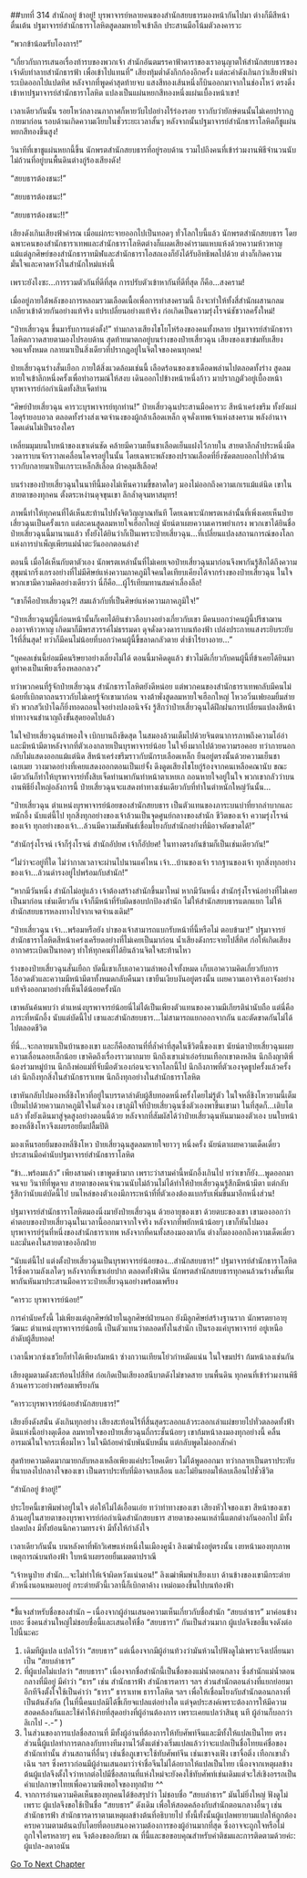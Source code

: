 ##บทที่ 314 สำนักอยู่ ข้าอยู่!
บุรพาจารย์หลายคนของสำนักสยบธารมองหน้ากันไปมา ต่างก็มีสีหน้าตื่นเต้น ปฐมาจารย์สำนักธาราโลหิตสูดลมหายใจเข้าลึก ประสานมือโน้มตัวลงคารวะ

“พวกข้าน้อมรับโองการ!”

“เกี่ยวกับการเสนอเรื่องท้ารบของพวกเจ้า สำนักอันตมรรคาฟ้าดาราของเราอนุญาตให้สำนักสยบธารของเจ้าดับทำลายสำนักธารฟ้า เพื่อเข้าไปแทนที่” เสียงทุ้มต่ำดังกึกก้องอีกครั้ง แต่ละคำดังเกินกว่าเสียงฟ้าผ่า ระเบิดออกไปแปดทิศ หลังจากที่พูดคำสุดท้ายจบ แสงสีทองเส้นหนึ่งก็บินออกมาจากในช่องโหว่ ตรงดิ่งเข้าหาปฐมาจารย์สำนักธาราโลหิต แปลงเป็นแผ่นหยกสีทองหนึ่งแผ่นเบื้องหน้าเขา!

เวลาเดียวกันนั้น รอยโหว่กลางนภากาศก็หายวับไปอย่างไร้ร่องรอย ราวกับว่ายักษ์ตนนั้นไม่เคยปรากฏกายมาก่อน รอบด้านเกิดความเงียบในชั่วระยะเวลาสั้นๆ หลังจากนั้นปฐมาจารย์สำนักธาราโลหิตก็ชูแผ่นหยกสีทองขึ้นสูง!

วินาทีที่เขาชูแผ่นหยกนี้ขึ้น นักพรตสำนักสยบธารที่อยู่รอบด้าน รวมไปถึงคนที่เข้าร่วมงานพิธีจำนวนนับไม่ถ้วนที่อยู่บนพื้นดินต่างกู่ร้องเสียงดัง!

“สยบธารต้องชนะ!”

“สยบธารต้องชนะ!”

“สยบธารต้องชนะ!!”

เสียงดังเกินเสียงฟ้าคำรณ เมื่อแผ่กระจายออกไปเป็นทอดๆ ทั่วโลกใบนี้แล้ว นักพรตสำนักสยบธาร โดยฉพาะคนของสำนักธาราเทพและสำนักธาราโลหิตต่างก็แผดเสียงคำรามแหบแห้งด้วยความห้าวหาญ แม้แต่ลูกศิษย์ของสำนักธาราทมิฬและสำนักธาราโอสถเองก็ยังได้รับอิทธิพลไปด้วย ต่างก็เกิดความมั่นใจและคาดหวังในสำนักใหม่แห่งนี้

เพราะยังไงซะ...การรวมตัวกันที่ดีที่สุด การปรับตัวเข้าหากันที่ดีที่สุด ก็คือ...สงคราม!

เมื่ออยู่ภายใต้พลังของการหลอมรวมเลือดเนื้อเพื่อการทำสงครามนี้ ถึงจะทำให้ทั้งสี่สำนักผสานกลมเกลียวเข้าด้วยกันอย่างแท้จริง แปรเปลี่ยนอย่างแท้จริง ก่อเกิดเป็นความรุ่งโรจน์ชัชวาลครั้งใหม่!

“ป๋ายเสี่ยวฉุน ขึ้นมารับการแต่งตั้ง!” ท่ามกลางเสียงไชโยโห่ร้องของคนทั้งหลาย ปฐมาจารย์สำนักธาราโลหิตกวาดสายตามองไปรอบด้าน สุดท้ายมาตกอยู่บนร่างของป๋ายเสี่ยวฉุน เสียงของเขาข่มทับเสียงจอแจทั้งหมด กลายมาเป็นสิ่งเดียวที่ปรากฏอยู่ในจิตใจของคนทุกคน!

ป๋ายเสี่ยวฉุนร่างสั่นเยือก ภายใต้สิ่งแวดล้อมเช่นนี้ เลือดร้อนของเขาเดือดพล่านไปตลอดทั้งร่าง สูดลมหายใจเข้าลึกหนึ่งครั้งเพื่อทำอารมณ์ให้สงบ เดินออกไปข้างหน้าหนึ่งก้าว มาปรากฏตัวอยู่เบื้องหน้าบุรพาจารย์ก่อกำเนิดทั้งสิบเจ็ดท่าน

“ศิษย์ป๋ายเสี่ยวฉุน คารวะบุรพาจารย์ทุกท่าน!” ป๋ายเสี่ยวฉุนประสานมือคารวะ สีหน้าเคร่งขรึม ทั้งยังแผ่ไอดุร้ายอบอวล ตลอดทั้งร่างส่งเจตจำนงของผู้กล้าเลือดเหล็ก ดุจดั่งเทพเจ้าแห่งสงคราม พลังอำนาจโดดเด่นไม่เป็นรองใคร

เหลี่ยมมุมบนใบหน้าของเขาเด่นชัด คล้ายมีความเย็นชาเลือดเย็นแฝงไว้ภายใน สายตาลึกล้ำประหนึ่งมีดวงดาราบนจักรวาลเคลื่อนโคจรอยู่ในนั้น โดยเฉพาะพลังของปราณเลือดที่ยิ่งซัดตลบออกไปทั่วด้าน ราวกับกลายมาเป็นเกราะเหล็กสีเลือด ผ้าคลุมสีเลือด!

บนร่างของป๋ายเสี่ยวฉุนในนาทีนี้มองไม่เห็นความขี้ขลาดใดๆ มองไม่ออกถึงความเกเรแม้แต่นิด เขาในสายตาของทุกคน ตั้งตระหง่านดุจขุนเขา ลึกล้ำดุจมหาสมุทร!

ภาพนี้ทำให้ทุกคนที่ได้เห็นสะท้านไปทั้งจิตวิญญาณทันที โดยเฉพาะนักพรตเหล่านั้นที่เพิ่งเคยเห็นป๋ายเสี่ยวฉุนเป็นครั้งแรก แต่ละคนสูดลมหายใจเฮือกใหญ่ นัยน์ตาเผยความเคารพยำเกรง พวกเขาได้ยินชื่อป๋ายเสี่ยวฉุนนี้มานานแล้ว ทั้งยังได้ยินว่าก็เป็นเพราะป๋ายเสี่ยวฉุน...ที่เปลี่ยนแปลงสถานการณ์ของโลกแห่งการบำเพ็ญเพียรแม่น้ำตะวันออกตอนล่าง!

ตอนนี้ เมื่อได้เห็นกับตาตัวเอง นักพรตเหล่านั้นที่ไม่เคยเจอป๋ายเสี่ยวฉุนมาก่อนจึงพากันรู้สึกได้ถึงความสุขุมน่ากริ่งเกรงอย่างที่ไม่มีศิษย์แห่งความภาคภูมิใจคนใดเทียบเคียงได้จากร่างของป๋ายเสี่ยวฉุน ในใจพวกเขามีความคิดอย่างเดียวว่า นี่ก็คือ...ผู้ไร้เทียมทานสมคำเลื่องลือ!

“เขาก็คือป๋ายเสี่ยวฉุน?! สมแล้วกับที่เป็นศิษย์แห่งความภาคภูมิใจ!”

“ป๋ายเสี่ยวฉุนผู้นี้ก่อนหน้านั้นก็เคยได้ยินข่าวลือบางอย่างเกี่ยวกับเขา มีคนบอกว่าคนผู้นี้ปรีชาฌานองอาจห้าวหาญ เกิดมาก็มีพรสวรรค์ไม่ธรรมดา ดุจดั่งดวงดาราบนท้องฟ้า เปล่งประกายแสงระยิบระยับไร้ที่สิ้นสุด! ทว่าก็มีคนไม่น้อยที่บอกว่าคนผู้นี้ขี้ขลาดกลัวตาย ต่ำช้าไร้ยางอาย...”

“บุคคลเช่นนี้ย่อมมีคนริษยาอย่างเลี่ยงไม่ได้ ตอนนี้มาคิดดูแล้ว ข่าวไม่ดีเกี่ยวกับคนผู้นี้ที่ข้าเคยได้ยินมาดูท่าคงเป็นเพียงเรื่องหลอกลวง”

ทว่าพวกคนที่รู้จักป๋ายเสี่ยวฉุน สำนักธาราโลหิตยังดีหน่อย แต่พวกคนของสำนักธาราเทพกลับมีคนไม่น้อยที่เบิกตาถลนราวกับไม่เคยรู้จักเขามาก่อน จางต้าพั่งสูดลมหายใจเฮือกใหญ่ โหวอวิ๋นเฟยอมยิ้มส่ายหัว พวกสวีเป่าไฉก็ยิ่งทอดถอนใจอย่างปลงอนิจจัง รู้สึกว่าป๋ายเสี่ยวฉุนได้ฝึกฝนการเปลี่ยนแปลงสีหน้าท่าทางจนชำนาญถึงขั้นสุดยอดไปแล้ว

ในใจป๋ายเสี่ยวฉุนลำพองใจ เบิกบานถึงขีดสุด ในสมองล้วนเต็มไปด้วยจินตนาการภาพถึงความโอ่อ่าและมีหน้ามีตาหลังจากที่ตัวเองกลายเป็นบุรพาจารย์น้อย ในใจยิ่งมากไปด้วยความรอคอย ทว่าภายนอกกลับไม่แสดงออกแม้แต่นิด สีหน้าเคร่งขรึมราวกับนักรบเลือดเหล็ก ยืนอยู่ตรงนั้นด้วยความเย็นชาเฉยเมย วางมาดอย่างที่เคยแสดงออกตอนเป็นเย่จั้ง ดึงดูดเสียงไชโยกู่ร้องจากคนเหลือคณานับ ขณะเดียวกันก็ทำให้บุรพาจารย์ทั้งสิบเจ็ดท่านพากันทำหน้าตาเหยเก ถอนหายใจอยู่ในใจ พวกเขากลัวว่าบนงานพิธียิ่งใหญ่อลังการนี้ ป๋ายเสี่ยวฉุนจะแสดงท่าทางเช่นเดียวกับที่ทำในตำหนักใหญ่วันนั้น...

“ป๋ายเสี่ยวฉุน ตำแหน่งบุรพาจารย์น้อยของสำนักสยบธาร เป็นตัวแทนของภาระบนบ่าที่ยากลำบากและหนักอึ้ง นับแต่นี้ไป ทุกสิ่งทุกอย่างของเจ้าล้วนเป็นจุดศูนย์กลางของสำนัก ชีวิตของเจ้า ความรุ่งโรจน์ของเจ้า ทุกอย่างของเจ้า...ล้วนมีความสัมพันธ์เชื่อมโยงกับสำนักอย่างที่มิอาจตัดขาดได้!”

“สำนักรุ่งโรจน์ เจ้าก็รุ่งโรจน์ สำนักอัปยศ เจ้าก็อัปยศ! ในทางตรงกันข้ามก็เป็นเช่นเดียวกัน!”


“ไม่ว่าจะอยู่ที่ใด ไม่ว่ากาลเวลาจะผ่านไปนานแค่ไหน เจ้า...บ้านของเจ้า รากฐานของเจ้า ทุกสิ่งทุกอย่างของเจ้า...ล้วนดำรงอยู่ไปพร้อมกับสำนัก!”

“หากมีวันหนึ่ง สำนักไม่อยู่แล้ว เจ้าต้องสร้างสำนักขึ้นมาใหม่ หากมีวันหนึ่ง สำนักรุ่งโรจน์อย่างที่ไม่เคยเป็นมาก่อน เช่นเดียวกัน เจ้าก็มีหน้าที่รับผิดชอบปกป้องสำนัก ไม่ให้สำนักสยบธารแตกแยก ไม่ให้สำนักสยบธารหลงทางไปจากเจตจำนงเดิม!”

“ป๋ายเสี่ยวฉุน เจ้า...พร้อมหรือยัง บ่าของเจ้าสามารถแบกรับหน้าที่นี้หรือไม่ ตอบข้ามา!” ปฐมาจารย์สำนักธาราโลหิตสีหน้าเคร่งเครียดอย่างที่ไม่เคยเป็นมาก่อน น้ำเสียงดังกระจายไปสี่ทิศ ก่อให้เกิดเสียงอากาศระเบิดเป็นทอดๆ ทำให้ทุกคนที่ได้ยินล้วนจิตใจสะท้านไหว

ร่างของป๋ายเสี่ยวฉุนสั่นเยือก บัดนี้เขาเก็บเอาความลำพองใจทั้งหมด เก็บเอาความคิดเกี่ยวกับการโอ้อวดตัวและความมีหน้ามีตาทั้งหมดกลับคืนมา เขายืนเงียบงันอยู่ตรงนั้น เผยความเอาจริงเอาจังอย่างแท้จริงออกมาอย่างที่เห็นได้น้อยครั้งนัก

เขาพลันค้นพบว่า ตำแหน่งบุรพาจารย์น้อยนี่ไม่ได้เป็นเพียงตัวแทนของความมีเกียรติน่านับถือ แต่นี่คือภาระที่หนักอึ้ง นับแต่บัดนี้ไป เขาและสำนักสยบธาร...ไม่สามารถแยกออกจากกัน และตัดขาดกันไม่ได้ไปตลอดชีวิต

ที่นี่...จะกลายมาเป็นบ้านของเขา และก็คือสถานที่ที่ล้ำค่าที่สุดในชีวิตนี้ของเขา นัยน์ตาป๋ายเสี่ยวฉุนเผยความเลื่อนลอยเล็กน้อย เขาคิดถึงเรื่องราวมากมาย นึกถึงเขาเม่าเอ๋อร์บนเทือกเขาตงหลิน นึกถึงญาติพี่น้องร่วมหมู่บ้าน นึกถึงพ่อแม่ที่จับมือตัวเองก่อนจะจากโลกนี้ไป นึกถึงภาพที่ตัวเองจุดธูปครั้งแล้วครั้งเล่า นึกถึงทุกสิ่งในสำนักธาราเทพ นึกถึงทุกอย่างในสำนักธาราโลหิต

เขาหันกลับไปมองหลี่ชิงโหวที่อยู่ในบรรดาลำดับผู้สืบทอดหนึ่งครั้งโดยไม่รู้ตัว ในใจหลี่ชิงโหวยามนี้เต็มเปี่ยมไปด้วยความภาคภูมิใจในตัวเอง เขาภูมิใจที่ป๋ายเสี่ยวฉุนซึ่งตัวเองพาขึ้นเขามา ในที่สุดก็...เติบโตแล้ว ทั้งยังเดินมาสู่จุดสูงอย่างตอนนี้ด้วย หลังจากที่สัมผัสได้ว่าป๋ายเสี่ยวฉุนหันมามองตัวเอง บนใบหน้าของหลี่ชิงโหวจึงเผยรอยยิ้มปลื้มปิติ

มองเห็นรอยยิ้มของหลี่ชิงโหว ป๋ายเสี่ยวฉุนสูดลมหายใจยาวๆ หนึ่งครั้ง นัยน์ตาเผยความเด็ดเดี่ยว ประสานมือคำนับปฐมาจารย์สำนักธาราโลหิต

“ข้า...พร้อมแล้ว” เพียงสามคำ เขาพูดช้ามาก เพราะว่าสามคำนี้หนักอึ้งเกินไป ทว่าเขาก็ยัง...พูดออกมาจนจบ วินาทีที่พูดจบ สายตาของคนจำนวนนับไม่ถ้วนไม่ได้ทำให้ป๋ายเสี่ยวฉุนรู้สึกมีหน้ามีตา แต่กลับรู้สึกว่านับแต่บัดนี้ไป บนไหล่ของตัวเองมีภาระหน้าที่ที่ตัวเองต้องแบกรับเพิ่มขึ้นมาอีกหนึ่งส่วน!

ปฐมาจารย์สำนักธาราโลหิตมองนิ่งมายังป๋ายเสี่ยวฉุน ด้วยอายุของเขา ด้วยตบะของเขา เขามองออกว่าคำตอบของป๋ายเสี่ยวฉุนในเวลานี้ออกมาจากใจจริง หลังจากที่พยักหน้าน้อยๆ เขาก็หันไปมองบุรพาจารย์รุ่นที่หนึ่งของสำนักธาราเทพ หลังจากที่คนทั้งสองมองตากัน ต่างก็มองออกถึงความเด็ดเดี่ยวและมั่นคงในสายตาของอีกฝ่าย

“นับแต่นี้ไป แต่งตั้งป๋ายเสี่ยวฉุนเป็นบุรพาจารย์น้อยของ...สำนักสยบธาร!” ปฐมาจารย์สำนักธาราโลหิตไร้ซึ่งความลังเลใดๆ หลังจากที่เขาเอ่ยปาก ตลอดทั้งฟ้าดิน นักพรตสำนักสยบธารทุกคนล้วนร่างสั่นเทิ้ม พากันหันมาประสานมือคารวะป๋ายเสี่ยวฉุนอย่างพร้อมเพรียง

“คารวะ บุรพาจารย์น้อย!”

การคำนับครั้งนี้ ไม่เพียงแต่ลูกศิษย์ฝ่ายในลูกศิษย์ฝ่ายนอก ยังมีลูกศิษย์สร้างฐานราก นักพรตยาอายุวัฒนะ ตำแหน่งบุรพาจารย์น้อยนี้ เป็นตัวแทนว่าตลอดทั้งในสำนัก เป็นรองแค่บุรพาจารย์ อยู่เหนือลำดับผู้สืบทอด!

เวลานี้พวกซ่งเชวียก็ทำได้เพียงก้มหน้า ซ่างกวานเทียนโย่วกำหมัดแน่น ในใจขมปร่า ก้มหน้าลงเช่นกัน

เสียงตูมตามดังสะท้อนไปสี่ทิศ ก่อเกิดเป็นเสียงอสนีบาตดังไม่ขาดสาย บนพื้นดิน ทุกคนที่เข้าร่วมงานพิธีล้วนคารวะอย่างพร้อมเพรียงกัน

“คารวะบุรพาจารย์น้อยสำนักสยบธาร!”

เสียงยิ่งดังสนั่น ดังเกินทุกอย่าง เสียงสะท้อนไร้ที่สิ้นสุดระลอกแล้วระลอกเล่าแผ่ขยายไปทั่วตลอดทั้งฟ้าดินแห่งนี้อย่างดุเดือด ลมหายใจของป๋ายเสี่ยวฉุนถี่กระชั้นน้อยๆ เขาก้มหน้าลงมองทุกอย่างนี้ คลื่นอารมณ์ในใจกระเพื่อมไหว ในใจมีถ้อยคำนับพันนับหมื่น แต่กลับพูดไม่ออกสักคำ

สุดท้ายความคิดมากมายกลับหลงเหลือเพียงแค่ประโยคเดียว ไม่ได้พูดออกมา ทว่ากลายเป็นตราประทับที่นาบลงไปกลางใจของเขา เป็นตราประทับที่มิอาจลบเลือน และไม่ยินยอมให้ลบเลือนไปชั่วชีวิต

“สำนักอยู่ ข้าอยู่!”

ประโยคนี้เขาพึมพำอยู่ในใจ ต่อให้ไม่ได้เอื้อนเอ่ย ทว่าท่าทางของเขา เสียงหัวใจของเขา สีหน้าของเขาล้วนอยู่ในสายตาของบุรพาจารย์ก่อกำเนิดสำนักสยบธาร สายตาของคนเหล่านี้แตกต่างกันออกไป มีทั้งปลดปลง มีทั้งย้อนนึกความทรงจำ มีทั้งให้กำลังใจ

เวลาเดียวกันนั้น บนหลังคาที่พักวิเศษแห่งหนึ่งในเมืองคูน้ำ ลิงเฒ่านั่งอยู่ตรงนั้น เงยหน้ามองทุกภาพเหตุการณ์บนท้องฟ้า ใบหน้าเผยรอยยิ้มเมตตาปราณี

“เจ้าหนูป๋าย สำนัก...จะไม่ทำให้เจ้าผิดหวังแน่นอน!” ลิงเฒ่าพึมพำเสียงเบา ด้านข้างของเขามีกระต่ายตัวหนึ่งนอนหมอบอยู่ กระต่ายตัวนี้เวลานี้ก็เบิกตาค้าง เหม่อมองขึ้นไปบนท้องฟ้า

------

*ชี้แจงสำหรับชื่อของสำนัก – เนื่องจากผู้อ่านเสนอความเห็นเกี่ยวกับชื่อสำนัก “สยบลำธาร” มาค่อนข้างเยอะ ซึ่งคนส่วนใหญ่ไม่ชอบชื่อนี้และเสนอให้ชื่อ “สยบธารา” กันเป็นส่วนมาก ผู้แปลจึงขอชี้แจงดังต่อไปนี้นะคะ
1. เดิมทีผู้แปล แปลไว้ว่า “สยบธาร” แต่เนื่องจากมีผู้อ่านท้วงว่ามันห้วนไปฟังดูไม่เพราะจึงเปลี่ยนมาเป็น “สยบลำธาร”
2. ที่ผู้แปลไม่แปลว่า “สยบธารา” เนื่องจากชื่อสำนักนี้เป็นชื่อของแม่น้ำตอนกลาง ซึ่งสำนักแม่น้ำตอนกลางที่มีอยู่ มีคำว่า “ธาร” เช่น สำนักธารฟ้า สำนักธารดารา ฯลฯ ส่วนสำนักตอนล่างที่แยกย่อยมาอีกทีจึงตั้งใจใช้เป็นคำว่า “ธารา” ธาราเทพ ธาราโลหิต ฯลฯ เพื่อให้เชื่อมโยงกับสำนักตอนกลางที่เป็นต้นสังกัด (ในที่นี้คนแปลมิได้ขี้เกียจแปลแต่อย่างใด แต่จุดประสงค์เพราะต้องการให้มีความสอดคล้องกันและใช้คำให้ง่ายที่สุดอย่างที่ผู้อ่านต้องการ เพราะเคยแปลว่าสินธุ นที ผู้อ่านก็บอกว่าลิเกไป -.-” )
3. ในส่วนของการแปลชื่อสถานที่ มีทั้งผู้อ่านที่ต้องการให้ทับศัพท์จีนและมีทั้งให้แปลเป็นไทย ตรงส่วนนี้ผู้แปลทำการตกลงกับทางทีมงานไว้ตั้งแต่ช่วงเริ่มแปลแล้วว่าจะแปลเป็นชื่อไทยแค่ชื่อของสำนักเท่านั้น ส่วนสถานที่อื่นๆ เช่นชื่อภูเขาจะใช้ทับศัพท์จีน เช่นเขาจงเฟิง เขาจื่อติ่ง เทือกเขาลั่วเฉิน ฯลฯ ซึ่งคราวก่อนมีผู้อ่านเสนอมาว่าจำชื่อจีนไม่ได้อยากให้แปลเป็นไทย เนื่องจากเหตุผลข้างต้นผู้แปลจึงตั้งใจว่าหากต่อไปมีชื่อสถานที่แห่งใหม่จะยังคงใช้ทับศัพท์เช่นเดิมแต่จะใส่เชิงอรรถเป็นคำแปลภาษาไทยเพื่อความพึงพอใจของทุกฝ่าย ^^
4. จากการอ่านความคิดเห็นของทุกคนได้ข้อสรุปว่า ไม่ชอบชื่อ “สยบลำธาร” มันไม่ยิ่งใหญ่ ฟังดูไม่เพราะ ผู้แปลจึงขอใช้เป็นชื่อ “สยบธาร” ดังเดิม เพื่อให้สอดคล้องกับสำนักตอนกลางอื่นๆ เช่นสำนักธารฟ้า สำนักธารดาราตามเหตุผลข้างต้นที่อธิบายไป ทั้งนี้ทั้งนั้นผู้แปลพยายามแปลให้ถูกต้องครบความตามต้นฉบับโดยที่ตอบสนองความต้องการของผู้อ่านมากที่สุด ซึ่งอาจจะถูกใจหรือไม่ถูกใจใครหลายๆ คน จึงต้องขออภัยมา ณ ที่นี้และขอขอบคุณสำหรับคำติชมและการติดตามด้วยค่ะ: ผู้แปล-ลดาอนัน








[Go To Next Chapter]( ./132.md)